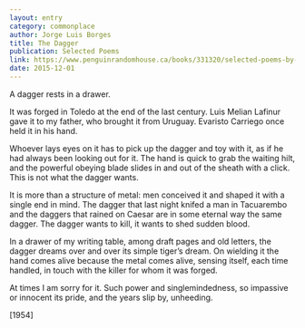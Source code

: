 ```yaml
---
layout: entry
category: commonplace
author: Jorge Luis Borges
title: The Dagger
publication: Selected Poems
link: https://www.penguinrandomhouse.ca/books/331320/selected-poems-by-jorge-luis-borges/9780140587210
date: 2015-12-01
---
```


A dagger rests in a drawer.

It was forged in Toledo at the end of the last century. Luis Melian Lafinur gave it to my father, who brought it from Uruguay. Evaristo Carriego once held it in his hand.

Whoever lays eyes on it has to pick up the dagger and toy with it, as if he had always been looking out for it. The hand is quick to grab the waiting hilt, and the powerful obeying blade slides in and out of the sheath with a click. This is not what the dagger wants.

It is more than a structure of metal: men conceived it and shaped it with a single end in mind. The dagger that last night knifed a man in Tacuarembo and the daggers that rained on Caesar are in some eternal way the same dagger. The dagger wants to kill, it wants to shed sudden blood.

In a drawer of my writing table, among draft pages and old letters, the dagger dreams over and over its simple tiger’s dream. On wielding it the hand comes alive because the metal comes alive, sensing itself, each time handled, in touch with the killer for whom it was forged.

At times I am sorry for it. Such power and singlemindedness, so impassive or innocent its pride, and the years slip by, unheeding.

[1954]